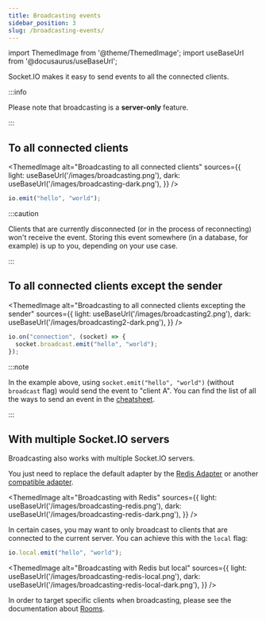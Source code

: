 ```yaml
---
title: Broadcasting events
sidebar_position: 3
slug: /broadcasting-events/
---
```


import ThemedImage from '@theme/ThemedImage';
import useBaseUrl from '@docusaurus/useBaseUrl';

Socket.IO makes it easy to send events to all the connected clients.

:::info

Please note that broadcasting is a **server-only** feature.

:::

## To all connected clients

<ThemedImage
  alt="Broadcasting to all connected clients"
  sources={{
    light: useBaseUrl('/images/broadcasting.png'),
    dark: useBaseUrl('/images/broadcasting-dark.png'),
  }}
/>

```js
io.emit("hello", "world");
```

:::caution

Clients that are currently disconnected (or in the process of reconnecting) won't receive the event. Storing this event somewhere (in a database, for example) is up to you, depending on your use case.

:::

## To all connected clients except the sender

<ThemedImage
  alt="Broadcasting to all connected clients excepting the sender"
  sources={{
    light: useBaseUrl('/images/broadcasting2.png'),
    dark: useBaseUrl('/images/broadcasting2-dark.png'),
  }}
/>

```js
io.on("connection", (socket) => {
  socket.broadcast.emit("hello", "world");
});
```

:::note

In the example above, using `socket.emit("hello", "world")` (without `broadcast` flag) would send the event to "client A". You can find the list of all the ways to send an event in the [cheatsheet](/docs/v4/emit-cheatsheet/).

:::

## With multiple Socket.IO servers

Broadcasting also works with multiple Socket.IO servers.

You just need to replace the default adapter by the [Redis Adapter](/docs/v4/redis-adapter/) or another [compatible adapter](/docs/v4/adapter/).

<ThemedImage
  alt="Broadcasting with Redis"
  sources={{
    light: useBaseUrl('/images/broadcasting-redis.png'),
    dark: useBaseUrl('/images/broadcasting-redis-dark.png'),
  }}
/>

In certain cases, you may want to only broadcast to clients that are connected to the current server. You can achieve this with the `local` flag:

```js
io.local.emit("hello", "world");
```

<ThemedImage
  alt="Broadcasting with Redis but local"
  sources={{
    light: useBaseUrl('/images/broadcasting-redis-local.png'),
    dark: useBaseUrl('/images/broadcasting-redis-local-dark.png'),
  }}
/>

In order to target specific clients when broadcasting, please see the documentation about [Rooms](/docs/v4/rooms/).
